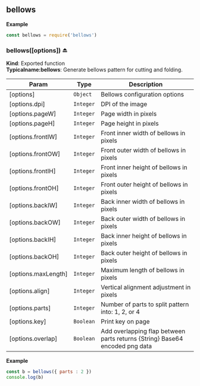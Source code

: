 <a name="module_bellows"></a>

## bellows
**Example**  
```js
const bellows = require('bellows')
```
<a name="exp_module_bellows--bellows"></a>

### bellows([options]) ⏏
**Kind**: Exported function  
**Typicalname:bellows**: Generate bellows pattern for cutting and folding.  

| Param | Type | Description |
| --- | --- | --- |
| [options] | <code>Object</code> | Bellows configuration options |
| [options.dpi] | <code>Integer</code> | DPI of the image |
| [options.pageW] | <code>Integer</code> | Page width in pixels |
| [options.pageH] | <code>Integer</code> | Page height in pixels |
| [options.frontIW] | <code>Integer</code> | Front inner width of bellows in pixels |
| [options.frontOW] | <code>Integer</code> | Front outer width of bellows in pixels |
| [options.frontIH] | <code>Integer</code> | Front inner height of bellows in pixels |
| [options.frontOH] | <code>Integer</code> | Front outer height of bellows in pixels |
| [options.backIW] | <code>Integer</code> | Back inner width of bellows in pixels |
| [options.backOW] | <code>Integer</code> | Back outer width of bellows in pixels |
| [options.backIH] | <code>Integer</code> | Back inner height of bellows in pixels |
| [options.backOH] | <code>Integer</code> | Back outer height of bellows in pixels |
| [options.maxLength] | <code>Integer</code> | Maximum length of bellows in pixels |
| [options.align] | <code>Integer</code> | Vertical alignment adjustment in pixels |
| [options.parts] | <code>Integer</code> | Number of parts to split pattern into: 1, 2, or 4 |
| [options.key] | <code>Boolean</code> | Print key on page |
| [options.overlap] | <code>Boolean</code> | Add overlapping flap between parts returns {String}  Base64 encoded png data |

**Example**  
```js
const b = bellows({ parts : 2 })
console.log(b)
```

